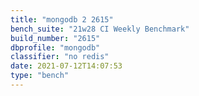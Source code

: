 ```yaml
---
title: "mongodb 2 2615"
bench_suite: "21w28 CI Weekly Benchmark"
build_number: "2615"
dbprofile: "mongodb"
classifier: "no redis"
date: 2021-07-12T14:07:53
type: "bench"
---
```

